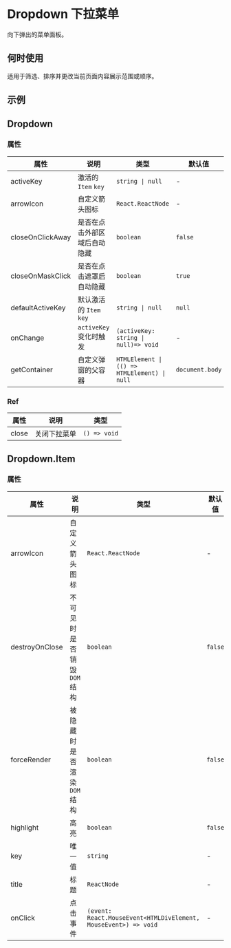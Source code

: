 # Dropdown 下拉菜单 <Experimental></Experimental>

向下弹出的菜单面板。

## 何时使用

适用于筛选、排序并更改当前页面内容展示范围或顺序。

## 示例

<code src="./demos/demo1.tsx"></code> <code src="./demos/demo2.tsx"></code> <code src="./demos/demo3.tsx"></code>

## Dropdown

### 属性

| 属性 | 说明 | 类型 | 默认值 |
| --- | --- | --- | --- |
| activeKey | 激活的 `Item` `key` | `string \| null` | - |
| arrowIcon | 自定义箭头图标 | `React.ReactNode` | - |
| closeOnClickAway | 是否在点击外部区域后自动隐藏 | `boolean` | `false` |
| closeOnMaskClick | 是否在点击遮罩后自动隐藏 | `boolean` | `true` |
| defaultActiveKey | 默认激活的 `Item` `key` | `string \| null` | `null` |
| onChange | `activeKey` 变化时触发 | `(activeKey: string \| null)=> void` | - |
| getContainer | 自定义弹窗的父容器 | `HTMLElement \| (() => HTMLElement) \| null` | `document.body` |

### Ref

| 属性  | 说明         | 类型         |
| ----- | ------------ | ------------ |
| close | 关闭下拉菜单 | `() => void` |

## Dropdown.Item

### 属性

| 属性 | 说明 | 类型 | 默认值 |
| --- | --- | --- | --- |
| arrowIcon | 自定义箭头图标 | `React.ReactNode` | - |
| destroyOnClose | 不可见时是否销毁 `DOM` 结构 | `boolean` | `false` |
| forceRender | 被隐藏时是否渲染 `DOM` 结构 | `boolean` | `false` |
| highlight | 高亮 | `boolean` | `false` |
| key | 唯一值 | `string` | - |
| title | 标题 | `ReactNode` | - |
| onClick | 点击事件 | `(event: React.MouseEvent<HTMLDivElement, MouseEvent>) => void` | - |
